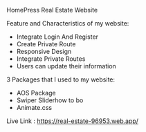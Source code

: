 HomePress Real Estate Website

Feature and Characteristics of my website:
- Integrate Login And Register
- Create Private Route
- Responsive Design
- Integrate Private Routes
- Users can update their information

3 Packages that I used to my website:
- AOS Package
- Swiper Sliderhow to bo
- Animate.css

Live Link : https://real-estate-96953.web.app/
